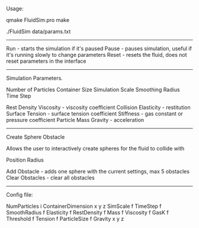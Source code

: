 Usage:

qmake FluidSim.pro 
make

./FluidSim data/params.txt


-----------------------------------


Run - starts the simulation if it's paused
Pause  - pauses simulation, useful if it's running slowly to change parameters
Reset - resets the fluid, does not reset parameters in the interface


-----------------------------------
Simulation Parameters.


Number of Particles
Container Size
Simulation Scale
Smoothing Radius
Time Step

Rest Density
Viscosity - viscosity coefficient
Collision Elasticity - restitution 
Surface Tension - surface tension coefficient
Stiffness - gas constant or pressure coefficient
Particle Mass
Gravity - acceleration

-----------------------------------

Create Sphere Obstacle

Allows the user to interactively create spheres for the fluid to collide with

Position
Radius

Add Obstacle - adds one sphere with the current settings, max 5 obstacles
Clear Obstacles - clear all obstacles


-----------------------------------

Config file: 

NumParticles i
ContainerDimension x y z
SimScale f
TimeStep f
SmoothRadius f
Elasticity f
RestDensity f
Mass f
Viscosity f
GasK f
Threshold f
Tension f
ParticleSize f
Gravity x y z
